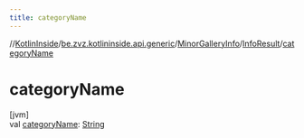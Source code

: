 ```yaml
---
title: categoryName
---
```

//[KotlinInside](../../../../index.html)/[be.zvz.kotlininside.api.generic](../../index.html)/[MinorGalleryInfo](../index.html)/[InfoResult](index.html)/[categoryName](category-name.html)



# categoryName



[jvm]\
val [categoryName](category-name.html): [String](https://kotlinlang.org/api/latest/jvm/stdlib/kotlin/-string/index.html)





